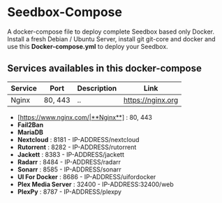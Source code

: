# Seedbox-Compose
A docker-compose file to deploy complete Seedbox based only Docker. Install a fresh Debian / Ubuntu Server, install git git-core and docker and use this **Docker-compose.yml** to deploy your Seedbox.

## Services availables in this docker-compose

Service | Port | Description | Link
------------ | ------------- | ------------- | ------------- |
Nginx | 80, 443 | .. | https://nginx.org

  * [https://www.nginx.com/|**Nginx**] : 80, 443
  * **Fail2Ban**
  * **MariaDB**
  * **Nextcloud** : 8181 - IP-ADDRESS/nextcloud
  * **Rutorrent** : 8282 - IP-ADDRESS/rutorrent
  * **Jackett** : 8383 - IP-ADDRESS/jackett
  * **Radarr** : 8484 - IP-ADDRESS/radarr
  * **Sonarr** : 8585 - IP-ADDRESS/sonarr
  * **UI For Docker** : 8686 - IP-ADDRESS/uifordocker
  * **Plex Media Server** : 32400 - IP-ADDRESS:32400/web
  * **PlexPy** : 8787 - IP-ADDRESS/plexpy
